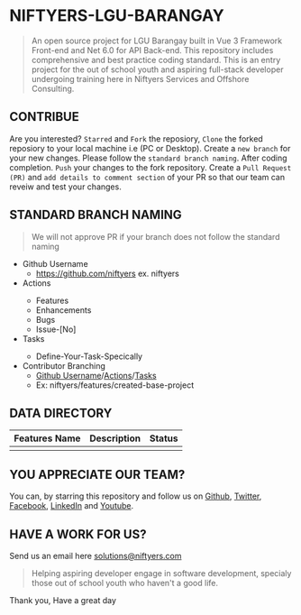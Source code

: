 # NIFTYERS-LGU-BARANGAY

> An open source project for LGU Barangay built in Vue 3 Framework Front-end and Net 6.0 for API Back-end. This repository includes comprehensive and best practice coding standard. This is an entry project for the out of school youth and aspiring full-stack developer undergoing training here in Niftyers Services and Offshore Consulting. 

## CONTRIBUE
Are you interested? `Starred` and `Fork` the reposiory, `Clone` the forked reposiory to your local machine i.e (PC or Desktop).
Create a `new branch` for your new changes. Please follow the `standard branch naming`.
After coding completion. `Push` your changes to the fork repository.
Create a `Pull Request (PR)` and `add details to comment section` of your PR so that our team can reveiw and test your changes.

## STANDARD BRANCH NAMING
> We will not approve PR if your branch does not follow the standard naming
* <a name="Username"><a/>Github Username
  - https://github.com/niftyers ex. niftyers
* <a name="Actions"><a/>Actions
  - Features
  - Enhancements
  - Bugs
  - Issue-[No]
* <a name="Tasks"><a/>Tasks
  - Define-Your-Task-Specically
* Contributor Branching
  - [Github Username](#Username)/[Actions](#Actions)/[Tasks](#Tasks)
  - Ex: niftyers/features/created-base-project

## DATA DIRECTORY
| Features Name | Description | Status |
|---------------|-------------|--------|
|               |             |        |

## YOU APPRECIATE OUR TEAM?
You can, by starring this repository and follow us on [Github](https://github.com/niftyers), [Twitter](https://twitter.com/niftyers), [Facebook](https://www.facebook.com/niftyers/), [LinkedIn](https://linkedin.com/company/niftyers) and [Youtube](https://www.youtube.com/@niftyers).

## HAVE A WORK FOR US?
Send us an email here [solutions@niftyers.com](solutions@niftyers.com)

>Helping aspiring developer engage in software development, specialy those out of school youth who haven't a good life.

Thank you,
Have a great day
